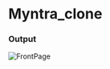 # Myntra_clone

### Output 

![FrontPage](https://github.com/Aditya020224/Myntra_clone/assets/96903392/a7a07cee-8feb-4d01-84e8-2100be454373)
